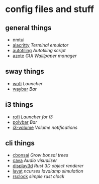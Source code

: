 # config files and stuff

## general things
- nmtui
- [alacritty](https://github.com/alacritty/alacritty) *Terminal emulator*
- [autotiling](https://github.com/nwg-piotr/autotiling) *Autotiling script*
- [azote](https://github.com/nwg-piotr/azote) *GUI Walllpaper manager*

## sway things
- [wofi](https://sr.ht/~scoopta/wofi/) *Launcher*
- [waybar](https://github.com/Alexays/Waybar) *Bar*

## i3 things
- [rofi](https://github.com/davatorium/rofi) *Launcher for i3*
- [polybar](https://github.com/polybar/polybar) *Bar*
- [i3-volume](https://github.com/hastinbe/i3-volume) *Volume notifications*

## cli things
- [cbonsai](https://gitlab.com/jallbrit/cbonsai) *Grow bonsai trees*
- [cava](https://github.com/karlstav/cava) *Audio visualiser*
- [display3d](https://github.com/redpenguinyt/display3d) *Rust 3D object renderer*
- [lavat](https://github.com/AngelJumbo/lavat) *ncurses lavalamp simulation*
- [rsclock](https://github.com/valebes/rsClock) *simple rust clock*
